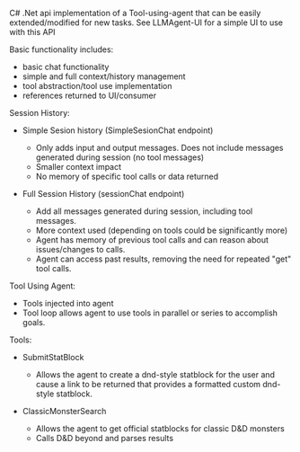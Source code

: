 C# .Net api implementation of a Tool-using-agent that can be easily extended/modified for new tasks.
See LLMAgent-UI for a simple UI to use with this API

Basic functionality includes:
- basic chat functionality
- simple and full context/history management
- tool abstraction/tool use implementation
- references returned to UI/consumer

Session History:
- Simple Sesion history (SimpleSesionChat endpoint)
    - Only adds input and output messages. Does not include messages generated during session (no tool messages)
    - Smaller context impact
    - No memory of specific tool calls or data returned

- Full Session History (sessionChat endpoint)
    - Add all messages generated during session, including tool messages.
    - More context used (depending on tools could be significantly more)
    - Agent has memory of previous tool calls and can reason about issues/changes to calls.
    - Agent can access past results, removing the need for repeated "get" tool calls.


Tool Using Agent:
- Tools injected into agent
- Tool loop allows agent to use tools in parallel or series to accomplish goals.

Tools:
- SubmitStatBlock
    - Allows the agent to create a dnd-style statblock for the user and cause a link to be returned that provides a formatted custom dnd-style statblock.

- ClassicMonsterSearch
    - Allows the agent to get official statblocks for classic D&D monsters
    - Calls D&D beyond and parses results


